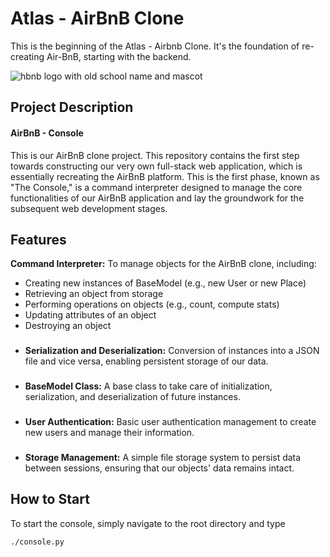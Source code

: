 
# Atlas - AirBnB Clone

This is the beginning of the Atlas - Airbnb Clone. It's the foundation of re-creating Air-BnB, starting with the backend. 

![hbnb logo with old school name and mascot](https://s3.eu-west-3.amazonaws.com/hbtn.intranet/uploads/medias/2018/6/65f4a1dd9c51265f49d0.png?X-Amz-Algorithm=AWS4-HMAC-SHA256&X-Amz-Credential=AKIA4MYA5JM5DUTZGMZG%2F20240206%2Feu-west-3%2Fs3%2Faws4_request&X-Amz-Date=20240206T185348Z&X-Amz-Expires=86400&X-Amz-SignedHeaders=host&X-Amz-Signature=b199eff9b9ada959b79786874f4fa126c6a278344c58c32ac864ce12d9db83ea)



## Project Description

#### AirBnB - Console

This is our AirBnB clone project. This repository contains the first step towards constructing our very own full-stack web application, which is essentially recreating the AirBnB platform. This is the first phase, known as "The Console," is a command interpreter designed to manage the core functionalities of our AirBnB application and lay the groundwork for the subsequent web development stages.
## Features


 **Command Interpreter:** To manage objects for the AirBnB clone, including:

- Creating new instances of BaseModel (e.g., new User or new Place)
- Retrieving an object from storage
- Performing operations on objects (e.g., count, compute stats)
- Updating attributes of an object
- Destroying an object

###
- **Serialization and Deserialization:** Conversion of instances into a JSON file and vice versa, enabling persistent storage of our data.
###
- **BaseModel Class:** A base class to take care of initialization, serialization, and deserialization of future instances.
###
- **User Authentication:** Basic user authentication management to create new users and manage their information.
###
- **Storage Management:** A simple file storage system to persist data between sessions, ensuring that our objects' data remains intact.


## How to Start

To start the console, simply navigate to the root directory and type 

``` ./console.py ```

